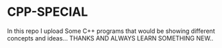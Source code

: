 # CPP-SPECIAL
In this repo I upload Some C++ programs that would be showing different concepts and ideas...
THANKS AND ALWAYS LEARN SOMETHING NEW..
